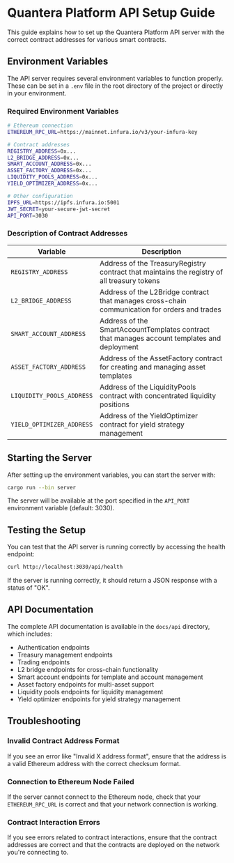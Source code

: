 # Quantera Platform API Setup Guide

This guide explains how to set up the Quantera Platform API server with the correct contract addresses for various smart contracts.

## Environment Variables

The API server requires several environment variables to function properly. These can be set in a `.env` file in the root directory of the project or directly in your environment.

### Required Environment Variables

```bash
# Ethereum connection
ETHEREUM_RPC_URL=https://mainnet.infura.io/v3/your-infura-key

# Contract addresses
REGISTRY_ADDRESS=0x...
L2_BRIDGE_ADDRESS=0x...
SMART_ACCOUNT_ADDRESS=0x...
ASSET_FACTORY_ADDRESS=0x...
LIQUIDITY_POOLS_ADDRESS=0x...
YIELD_OPTIMIZER_ADDRESS=0x...

# Other configuration
IPFS_URL=https://ipfs.infura.io:5001
JWT_SECRET=your-secure-jwt-secret
API_PORT=3030
```

### Description of Contract Addresses

| Variable | Description |
|----------|-------------|
| `REGISTRY_ADDRESS` | Address of the TreasuryRegistry contract that maintains the registry of all treasury tokens |
| `L2_BRIDGE_ADDRESS` | Address of the L2Bridge contract that manages cross-chain communication for orders and trades |
| `SMART_ACCOUNT_ADDRESS` | Address of the SmartAccountTemplates contract that manages account templates and deployment |
| `ASSET_FACTORY_ADDRESS` | Address of the AssetFactory contract for creating and managing asset templates |
| `LIQUIDITY_POOLS_ADDRESS` | Address of the LiquidityPools contract with concentrated liquidity positions |
| `YIELD_OPTIMIZER_ADDRESS` | Address of the YieldOptimizer contract for yield strategy management |

## Starting the Server

After setting up the environment variables, you can start the server with:

```bash
cargo run --bin server
```

The server will be available at the port specified in the `API_PORT` environment variable (default: 3030).

## Testing the Setup

You can test that the API server is running correctly by accessing the health endpoint:

```bash
curl http://localhost:3030/api/health
```

If the server is running correctly, it should return a JSON response with a status of "OK".

## API Documentation

The complete API documentation is available in the `docs/api` directory, which includes:

- Authentication endpoints
- Treasury management endpoints
- Trading endpoints
- L2 bridge endpoints for cross-chain functionality
- Smart account endpoints for template and account management
- Asset factory endpoints for multi-asset support
- Liquidity pools endpoints for liquidity management
- Yield optimizer endpoints for yield strategy management

## Troubleshooting

### Invalid Contract Address Format

If you see an error like "Invalid X address format", ensure that the address is a valid Ethereum address with the correct checksum format.

### Connection to Ethereum Node Failed

If the server cannot connect to the Ethereum node, check that your `ETHEREUM_RPC_URL` is correct and that your network connection is working.

### Contract Interaction Errors

If you see errors related to contract interactions, ensure that the contract addresses are correct and that the contracts are deployed on the network you're connecting to. 